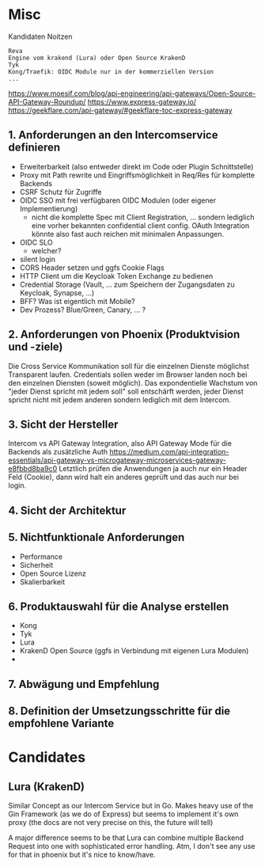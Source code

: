 # Misc

Kandidaten Noitzen

    Reva
    Engine vom krakend (Lura) oder Open Source KrakenD
    Tyk
    Kong/Traefik: OIDC Module nur in der kommerziellen Version
    ...

https://www.moesif.com/blog/api-engineering/api-gateways/Open-Source-API-Gateway-Roundup/
https://www.express-gateway.io/
https://geekflare.com/api-gateway/#geekflare-toc-express-gateway

## 1. Anforderungen an den Intercomservice definieren
* Erweiterbarkeit (also entweder direkt im Code oder Plugin Schnittstelle)
* Proxy mit Path rewrite und Eingriffsmöglichkeit in Req/Res für komplette Backends
* CSRF Schutz für Zugriffe
* OIDC SSO mit frei verfügbaren OIDC Modulen (oder eigener Implementierung)
  * nicht die komplette Spec mit Client Registration, ... sondern lediglich eine vorher bekannten
  confidential client config. OAuth Integration könnte also fast auch reichen mit minimalen Anpassungen.
* OIDC SLO
  * welcher?
* silent login
* CORS Header setzen und ggfs Cookie Flags
* HTTP Client um die Keycloak Token Exchange zu bedienen
* Credential Storage (Vault, ... zum Speichern der Zugangsdaten zu Keycloak, Synapse, ...)
* BFF? Was ist eigentlich mit Mobile?
* Dev Prozess? Blue/Green, Canary, ... ?

## 2. Anforderungen von Phoenix (Produktvision und -ziele)
Die Cross Service Kommunikation soll für die einzelnen Dienste möglichst Transparent laufen. 
Credentials sollen weder im Browser landen noch bei den einzelnen Diensten (soweit möglich).
Das expondentielle Wachstum von "jeder Dienst spricht mit jedem soll" soll entschärft werden, 
jeder Dienst spricht nicht mit jedem anderen sondern lediglich mit dem Intercom.
## 3. Sicht der Hersteller
Intercom vs API Gateway Integration, also API Gateway Mode für die Backends als zusätzliche Auth
https://medium.com/api-integration-essentials/api-gateway-vs-microgateway-microservices-gateway-e8fbbd8ba9c0
Letztlich prüfen die Anwendungen ja auch nur ein Header Feld (Cookie), dann wird halt ein anderes geprüft 
und das auch nur bei login.
## 4. Sicht der Architektur


## 5. Nichtfunktionale Anforderungen
* Performance
* Sicherheit 
* Open Source Lizenz
* Skalierbarkeit

## 6. Produktauswahl für die Analyse erstellen
* Kong
* Tyk
* Lura
* KrakenD Open Source (ggfs in Verbindung mit eigenen Lura Modulen)
* 
## 7. Abwägung und Empfehlung
## 8. Definition der Umsetzungsschritte für die empfohlene Variante

# Candidates
## Lura (KrakenD)
Similar Concept as our Intercom Service but in Go. Makes heavy use of the Gin Framework (as we do of Express) 
but seems to implement it's own proxy (the docs are not very precise on this, the future will tell) 

A major difference seems to be that Lura can combine multiple Backend Request into one with sophisticated 
error handling. Atm, I don't see any use for that in phoenix but it's nice to know/have.


